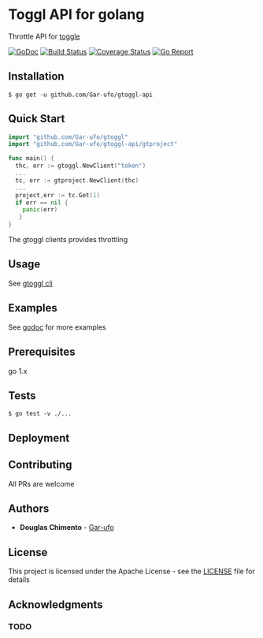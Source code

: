 # Toggl API for golang

Throttle API for [toggle](https://github.com/toggl/toggl_api_docs/blob/master/toggl_api.md)

[![GoDoc][doc-img]][doc] [![Build Status][ci-img]][ci] [![Coverage Status][cov-img]][cov] [![Go Report][report-img]][report]

## Installation 
```shell
$ go get -u github.com/Gar-ufo/gtoggl-api
```

## Quick Start

```go
import "github.com/Gar-ufo/gtoggl"
import "github.com/Gar-ufo/gtoggl-api/gtproject"

func main() {
  thc, err := gtoggl.NewClient("token")
  ...
  tc, err := gtproject.NewClient(thc)
  ...
  project,err := tc.Get(1)
  if err == nil {
    panic(err)
   }
}
```


The gtoggl clients provides throttling

## Usage 

See [gtoggl cli](https://github.com/Gar-ufo/gtoggl)

## Examples
    
See [godoc][doc] for more examples


## Prerequisites

go 1.x

## Tests
    
```shell
$ go test -v ./...

```


## Deployment

## Contributing
 All PRs are welcome

## Authors

* **Douglas Chimento**  - [Gar-ufo][me]

## License

This project is licensed under the Apache License - see the [LICENSE](LICENSE) file for details

## Acknowledgments

### TODO 

[doc-img]: https://godoc.org/github.com/Gar-ufo/gtoggl-api?status.svg
[doc]: https://godoc.org/github.com/Gar-ufo/gtoggl-api
[ci-img]: https://travis-ci.org/Gar-ufo/gtoggl-api.svg?branch=master
[ci]: https://travis-ci.org/Gar-ufo/gtoggl-api
[cov-img]: https://codecov.io/gh/Gar-ufo/gtoggl-api/branch/master/graph/badge.svg
[cov]: https://codecov.io/gh/Gar-ufo/gtoggl-api
[glide.lock]: https://github.com/uber-go/zap/blob/master/glide.lock
[zap]: https://github.com/uber-go/zap
[me]: https://github.com/Gar-ufo
[report-img]: https://goreportcard.com/badge/github.com/Gar-ufo/gtoggl-api
[report]: https://goreportcard.com/report/github.com/Gar-ufo/gtoggl-api
